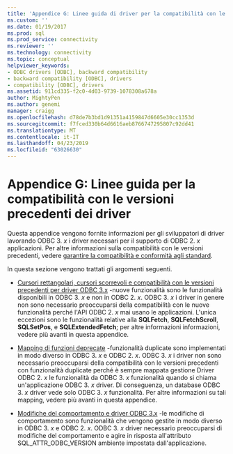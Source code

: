 ```yaml
---
title: 'Appendice G: Linee guida di driver per la compatibilità con le versioni precedenti | Microsoft Docs'
ms.custom: ''
ms.date: 01/19/2017
ms.prod: sql
ms.prod_service: connectivity
ms.reviewer: ''
ms.technology: connectivity
ms.topic: conceptual
helpviewer_keywords:
- ODBC drivers [ODBC], backward compatibility
- backward compatibility [ODBC], drivers
- compatibility [ODBC], drivers
ms.assetid: 911cd335-f2c0-4d03-9739-1078308a678a
author: MightyPen
ms.author: genemi
manager: craigg
ms.openlocfilehash: d78de7b3bd1d91351a4159847d6605e30cc1353d
ms.sourcegitcommit: f7fced330b64d6616aeb8766747295807c92dd41
ms.translationtype: MT
ms.contentlocale: it-IT
ms.lasthandoff: 04/23/2019
ms.locfileid: "63026630"
---
```

# <a name="appendix-g-driver-guidelines-for-backward-compatibility"></a>Appendice G: Linee guida per la compatibilità con le versioni precedenti dei driver
Questa appendice vengono fornite informazioni per gli sviluppatori di driver lavorando ODBC 3. *x* i driver necessari per il supporto di ODBC 2. *x* applicazioni. Per altre informazioni sulla compatibilità con le versioni precedenti, vedere [garantire la compatibilità e conformità agli standard](../../../odbc/reference/develop-app/backward-compatibility-and-standards-compliance.md).  
  
 In questa sezione vengono trattati gli argomenti seguenti.  
  
-   [Cursori rettangolari, cursori scorrevoli e compatibilità con le versioni precedenti per driver ODBC 3.x](../../../odbc/reference/appendixes/block-cursors-scrollable-cursors-and-backward-compatibility.md) -nuove funzionalità sono le funzionalità disponibili in ODBC 3. *x* e non in ODBC 2. *x*. ODBC 3. *x* i driver in genere non sono necessario preoccuparsi della compatibilità con le nuove funzionalità perché l'API ODBC 2. *x* mai usano le applicazioni. L'unica eccezioni sono le funzionalità relative alla **SQLFetch**, **SQLFetchScroll**, **SQLSetPos**, e **SQLExtendedFetch**; per altre informazioni informazioni, vedere più avanti in questa appendice.  
  
-   [Mapping di funzioni deprecate](../../../odbc/reference/appendixes/mapping-deprecated-functions.md) -funzionalità duplicate sono implementati in modo diverso in ODBC 3. *x* e ODBC 2. *x*. ODBC 3. *x* i driver non sono necessario preoccuparsi della compatibilità con le versioni precedenti con funzionalità duplicate perché è sempre mappata gestione Driver ODBC 2. *x* le funzionalità da ODBC 3. *x* funzionalità quando si chiama un'applicazione ODBC 3. *x* driver. Di conseguenza, un database ODBC 3. *x* driver vede solo ODBC 3. *x* funzionalità. Per altre informazioni su tali mapping, vedere più avanti in questa appendice.  
  
-   [Modifiche del comportamento e driver ODBC 3.x](../../../odbc/reference/appendixes/behavioral-changes-and-odbc-3-x-drivers.md) -le modifiche di comportamento sono funzionalità che vengono gestite in modo diverso in ODBC 3. *x* e ODBC 2. *x*. ODBC 3. *x* driver necessario preoccuparsi di modifiche del comportamento e agire in risposta all'attributo SQL_ATTR_ODBC_VERSION ambiente impostata dall'applicazione.
